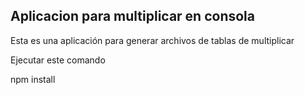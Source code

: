 


## Aplicacion para multiplicar en consola 

Esta es una aplicación para generar archivos de tablas de multiplicar

Ejecutar este comando

npm install